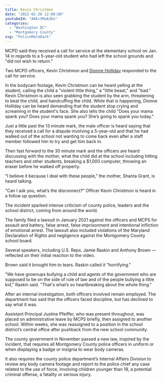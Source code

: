 ```yaml
---
title: Kevin Christmon
date: "2022-02-20 12:00:00"
youtubeId: "AAEc3MuA3bo"
categories: 
  - "Washington DC"
  - "Montgomery County"
svg: "PoliceMaleDark"
---
```


MCPD said they received a call for service at the elementary school on Jan. 14 in regards to a 5-year-old student who had left the school grounds and "did not wish to return." 

Two MCPD officers, Kevin Christmon and [Dionne Holliday](/dishonored/dionne-holliday) responded to the call for service.

In the bodycam footage, Kevin Christmon can be heard yelling at the student, calling the child a "violent little thing," a "little beast," and "bad."  Kevin Christmon is also seen grabbing the student by the arm, threatening to beat the child, and handcuffing the child.  While that is happening, Dionne Holliday can be heard demanding that the student stop crying and screaming in the student's face.  She also tells the child "Does your mama spank you? Does your mama spank you? She’s going to spank you today."

Just a little past the 13 minute mark, the male officer is heard saying that they received a call for a dispute involving a 5-year-old and that he had walked out of the school not wanting to come back even after a staff member followed him to try and get him back in.

Then fast forward to the 30 minute mark and the officers are heard discussing with the mother, what the child did at the school including hitting teachers and other students, breaking a $1,000 computer, throwing an eraser before he walked off property.

"I believe it because I deal with these people," the mother, Shanta Grant, is heard talking.

"Can I ask you, what’s the disconnect?" Officer Kevin Christmon is heard in a follow up question.

The incident sparked intense criticism of county police, leaders and the school district, coming from around the world.

The family filed a lawsuit in January 2021 against the officers and MCPS for assault and battery, false arrest, false imprisonment and intentional infliction of emotional arrest. The lawsuit also included violations of the Maryland Declaration of Rights and negligence against the Montgomery County school board.

Several speakers, including U.S. Reps. Jamie Raskin and Anthony Brown — reflected on their initial reaction to the video.

Brown said it brought him to tears. Raskin called it "horrifying."

"We have grownups bullying a child and agents of the government who are supposed to be on the side of rule of law and of the people bullying a little kid," Raskin said. "That's what’s so heartbreaking about the whole thing."

After an internal investigation, both officers involved remain employed. The department has said that the officers faced discipline, but has declined to say what it was.

Assistant Principal Justine Pfeiffer, who was present throughout, was placed on administrative leave by MCPS briefly, then assigned to another school. Within weeks, she was reassigned to a position in the school district’s central office after pushback from the new school community.

The county government in November passed a new law, inspired by the incident, that requires all Montgomery County police officers in uniform or when displaying a badge or insignia to wear body cameras.

It also requires the county police department’s Internal Affairs Division to review any body camera footage and report to the police chief any case related to the use of force, involving children younger than 18, a potential criminal offense, a fatality or serious injury.